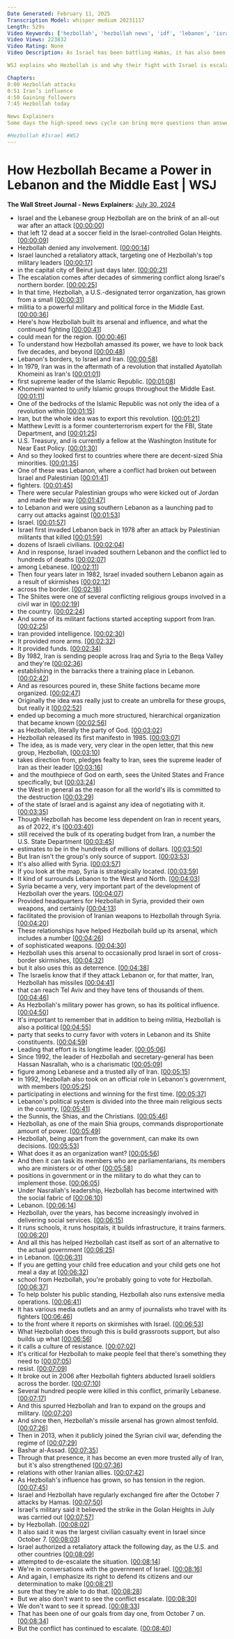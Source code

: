 ```yaml
---
Date Generated: February 11, 2025
Transcription Model: whisper medium 20231117
Length: 529s
Video Keywords: ['hezbollah', 'hezbollah news', 'idf', 'lebanon', 'israel', 'hamas', 'israel war', 'hamas war', 'hezbollah war', 'hezbollah vs israel', 'hezbollah attack', 'hezbollah commander', 'israel news', 'gaza', 'palestine', 'west bank', 'hezbollah explained', 'hezbollah history', 'hezbollah leader', 'hezbollah latest news', 'idf vs hezbollah', 'iran', 'iran news', 'iran hezbollah', 'lebanon news', 'news', 'geopolitics', 'war', 'israel lebanon', 'israel iran', 'iran proxy war', 'proxy war', 'shia', 'military', 'lebanon military', 'hezbollah politics', 'wonews']
Video Views: 223832
Video Rating: None
Video Description: As Israel has been battling Hamas, it has also been exchanging fire with another group along the border: Hezbollah. The U.S.-designated terrorist group from Lebanon also has strong ties to Iran, who has provided intelligence, arms, funds and guidance to the group. So why have Hezbollah and Israel been ramping up violence?

WSJ explains who Hezbollah is and why their fight with Israel is escalating.

Chapters:
0:00 Hezbollah attacks
0:51 Iran’s influence
4:50 Gaining followers
7:45 Hezbollah today

News Explainers
Some days the high-speed news cycle can bring more questions than answers. WSJ’s news explainers break down the day's biggest stories into bite-size pieces to help you make sense of the news.

#Hezbollah #Israel #WSJ
---
```


# How Hezbollah Became a Power in Lebanon and the Middle East | WSJ
**The Wall Street Journal - News Explainers:** [July 30, 2024](https://www.youtube.com/watch?v=FCT0aaoBcaA)
*  Israel and the Lebanese group Hezbollah are on the brink of an all-out war after an attack [[00:00:00](https://www.youtube.com/watch?v=FCT0aaoBcaA&t=0.0s)]
*  that left 12 dead at a soccer field in the Israel-controlled Golan Heights. [[00:00:09](https://www.youtube.com/watch?v=FCT0aaoBcaA&t=9.040000000000001s)]
*  Hezbollah denied any involvement. [[00:00:14](https://www.youtube.com/watch?v=FCT0aaoBcaA&t=14.040000000000001s)]
*  Israel launched a retaliatory attack, targeting one of Hezbollah's top military leaders [[00:00:17](https://www.youtube.com/watch?v=FCT0aaoBcaA&t=17.12s)]
*  in the capital city of Beirut just days later. [[00:00:21](https://www.youtube.com/watch?v=FCT0aaoBcaA&t=21.76s)]
*  The escalation comes after decades of simmering conflict along Israel's northern border. [[00:00:25](https://www.youtube.com/watch?v=FCT0aaoBcaA&t=25.62s)]
*  In that time, Hezbollah, a U.S.-designated terror organization, has grown from a small [[00:00:31](https://www.youtube.com/watch?v=FCT0aaoBcaA&t=31.14s)]
*  militia to a powerful military and political force in the Middle East. [[00:00:36](https://www.youtube.com/watch?v=FCT0aaoBcaA&t=36.78s)]
*  Here's how Hezbollah built its arsenal and influence, and what the continued fighting [[00:00:41](https://www.youtube.com/watch?v=FCT0aaoBcaA&t=41.22s)]
*  could mean for the region. [[00:00:46](https://www.youtube.com/watch?v=FCT0aaoBcaA&t=46.42s)]
*  To understand how Hezbollah amassed its power, we have to look back five decades, and beyond [[00:00:48](https://www.youtube.com/watch?v=FCT0aaoBcaA&t=48.82s)]
*  Lebanon's borders, to Israel and Iran. [[00:00:58](https://www.youtube.com/watch?v=FCT0aaoBcaA&t=58.18s)]
*  In 1979, Iran was in the aftermath of a revolution that installed Ayatollah Khomeini as Iran's [[00:01:01](https://www.youtube.com/watch?v=FCT0aaoBcaA&t=61.46s)]
*  first supreme leader of the Islamic Republic. [[00:01:08](https://www.youtube.com/watch?v=FCT0aaoBcaA&t=68.38s)]
*  Khomeini wanted to unify Islamic groups throughout the Middle East. [[00:01:11](https://www.youtube.com/watch?v=FCT0aaoBcaA&t=71.14s)]
*  One of the bedrocks of the Islamic Republic was not only the idea of a revolution within [[00:01:15](https://www.youtube.com/watch?v=FCT0aaoBcaA&t=75.58s)]
*  Iran, but the whole idea was to export this revolution. [[00:01:21](https://www.youtube.com/watch?v=FCT0aaoBcaA&t=81.17999999999999s)]
*  Matthew Levitt is a former counterterrorism expert for the FBI, State Department, and [[00:01:25](https://www.youtube.com/watch?v=FCT0aaoBcaA&t=85.17999999999999s)]
*  U.S. Treasury, and is currently a fellow at the Washington Institute for Near East Policy. [[00:01:30](https://www.youtube.com/watch?v=FCT0aaoBcaA&t=90.42s)]
*  And so they looked first to countries where there are decent-sized Shia minorities. [[00:01:35](https://www.youtube.com/watch?v=FCT0aaoBcaA&t=95.74s)]
*  One of these was Lebanon, where a conflict had broken out between Israel and Palestinian [[00:01:41](https://www.youtube.com/watch?v=FCT0aaoBcaA&t=101.04s)]
*  fighters. [[00:01:45](https://www.youtube.com/watch?v=FCT0aaoBcaA&t=105.88000000000001s)]
*  There were secular Palestinian groups who were kicked out of Jordan and made their way [[00:01:47](https://www.youtube.com/watch?v=FCT0aaoBcaA&t=107.0s)]
*  to Lebanon and were using southern Lebanon as a launching pad to carry out attacks against [[00:01:53](https://www.youtube.com/watch?v=FCT0aaoBcaA&t=113.04s)]
*  Israel. [[00:01:57](https://www.youtube.com/watch?v=FCT0aaoBcaA&t=117.80000000000001s)]
*  Israel first invaded Lebanon back in 1978 after an attack by Palestinian militants that killed [[00:01:59](https://www.youtube.com/watch?v=FCT0aaoBcaA&t=119.76s)]
*  dozens of Israeli civilians. [[00:02:04](https://www.youtube.com/watch?v=FCT0aaoBcaA&t=124.92s)]
*  And in response, Israel invaded southern Lebanon and the conflict led to hundreds of deaths [[00:02:07](https://www.youtube.com/watch?v=FCT0aaoBcaA&t=127.22s)]
*  among Lebanese. [[00:02:11](https://www.youtube.com/watch?v=FCT0aaoBcaA&t=131.94s)]
*  Then four years later in 1982, Israel invaded southern Lebanon again as a result of skirmishes [[00:02:12](https://www.youtube.com/watch?v=FCT0aaoBcaA&t=132.94s)]
*  across the border. [[00:02:18](https://www.youtube.com/watch?v=FCT0aaoBcaA&t=138.68s)]
*  The Shiites were one of several conflicting religious groups involved in a civil war in [[00:02:19](https://www.youtube.com/watch?v=FCT0aaoBcaA&t=139.98s)]
*  the country. [[00:02:24](https://www.youtube.com/watch?v=FCT0aaoBcaA&t=144.66s)]
*  And some of its militant factions started accepting support from Iran. [[00:02:25](https://www.youtube.com/watch?v=FCT0aaoBcaA&t=145.96s)]
*  Iran provided intelligence. [[00:02:30](https://www.youtube.com/watch?v=FCT0aaoBcaA&t=150.34s)]
*  It provided more arms. [[00:02:32](https://www.youtube.com/watch?v=FCT0aaoBcaA&t=152.22s)]
*  It provided funds. [[00:02:34](https://www.youtube.com/watch?v=FCT0aaoBcaA&t=154.26s)]
*  By 1982, Iran is sending people across Iraq and Syria to the Beqa Valley and they're [[00:02:36](https://www.youtube.com/watch?v=FCT0aaoBcaA&t=156.04s)]
*  establishing in the barracks there a training place in Lebanon. [[00:02:42](https://www.youtube.com/watch?v=FCT0aaoBcaA&t=162.12s)]
*  And as resources poured in, these Shiite factions became more organized. [[00:02:47](https://www.youtube.com/watch?v=FCT0aaoBcaA&t=167.56s)]
*  Originally the idea was really just to create an umbrella for these groups, but really it [[00:02:52](https://www.youtube.com/watch?v=FCT0aaoBcaA&t=172.84s)]
*  ended up becoming a much more structured, hierarchical organization that became known [[00:02:56](https://www.youtube.com/watch?v=FCT0aaoBcaA&t=176.2s)]
*  as Hezbollah, literally the party of God. [[00:03:02](https://www.youtube.com/watch?v=FCT0aaoBcaA&t=182.52s)]
*  Hezbollah released its first manifesto in 1985. [[00:03:07](https://www.youtube.com/watch?v=FCT0aaoBcaA&t=187.20000000000002s)]
*  The idea, as is made very, very clear in the open letter, that this new group, Hezbollah, [[00:03:10](https://www.youtube.com/watch?v=FCT0aaoBcaA&t=190.96s)]
*  takes direction from, pledges fealty to Iran, sees the supreme leader of Iran as their leader [[00:03:16](https://www.youtube.com/watch?v=FCT0aaoBcaA&t=196.56s)]
*  and the mouthpiece of God on earth, sees the United States and France specifically, but [[00:03:24](https://www.youtube.com/watch?v=FCT0aaoBcaA&t=204.0s)]
*  the West in general as the reason for all the world's ills is committed to the destruction [[00:03:29](https://www.youtube.com/watch?v=FCT0aaoBcaA&t=209.44s)]
*  of the state of Israel and is against any idea of negotiating with it. [[00:03:35](https://www.youtube.com/watch?v=FCT0aaoBcaA&t=215.44s)]
*  Though Hezbollah has become less dependent on Iran in recent years, as of 2022, it's [[00:03:40](https://www.youtube.com/watch?v=FCT0aaoBcaA&t=220.3s)]
*  still received the bulk of its operating budget from Iran, a number the U.S. State Department [[00:03:45](https://www.youtube.com/watch?v=FCT0aaoBcaA&t=225.92s)]
*  estimates to be in the hundreds of millions of dollars. [[00:03:50](https://www.youtube.com/watch?v=FCT0aaoBcaA&t=230.8s)]
*  But Iran isn't the group's only source of support. [[00:03:53](https://www.youtube.com/watch?v=FCT0aaoBcaA&t=233.88s)]
*  It's also allied with Syria. [[00:03:57](https://www.youtube.com/watch?v=FCT0aaoBcaA&t=237.64s)]
*  If you look at the map, Syria is strategically located. [[00:03:59](https://www.youtube.com/watch?v=FCT0aaoBcaA&t=239.88s)]
*  It kind of surrounds Lebanon to the West and North. [[00:04:03](https://www.youtube.com/watch?v=FCT0aaoBcaA&t=243.0s)]
*  Syria became a very, very important part of the development of Hezbollah over the years. [[00:04:07](https://www.youtube.com/watch?v=FCT0aaoBcaA&t=247.48s)]
*  Provided headquarters for Hezbollah in Syria, provided their own weapons, and certainly [[00:04:13](https://www.youtube.com/watch?v=FCT0aaoBcaA&t=253.6s)]
*  facilitated the provision of Iranian weapons to Hezbollah through Syria. [[00:04:20](https://www.youtube.com/watch?v=FCT0aaoBcaA&t=260.71999999999997s)]
*  These relationships have helped Hezbollah build up its arsenal, which includes a number [[00:04:26](https://www.youtube.com/watch?v=FCT0aaoBcaA&t=266.8s)]
*  of sophisticated weapons. [[00:04:30](https://www.youtube.com/watch?v=FCT0aaoBcaA&t=270.8s)]
*  Hezbollah uses this arsenal to occasionally prod Israel in sort of cross-border skirmishes, [[00:04:32](https://www.youtube.com/watch?v=FCT0aaoBcaA&t=272.92s)]
*  but it also uses this as deterrence. [[00:04:38](https://www.youtube.com/watch?v=FCT0aaoBcaA&t=278.6s)]
*  The Israelis know that if they attack Lebanon or, for that matter, Iran, Hezbollah has missiles [[00:04:41](https://www.youtube.com/watch?v=FCT0aaoBcaA&t=281.12s)]
*  that can reach Tel Aviv and they have tens of thousands of them. [[00:04:46](https://www.youtube.com/watch?v=FCT0aaoBcaA&t=286.84000000000003s)]
*  As Hezbollah's military power has grown, so has its political influence. [[00:04:50](https://www.youtube.com/watch?v=FCT0aaoBcaA&t=290.76s)]
*  It's important to remember that in addition to being militia, Hezbollah is also a political [[00:04:55](https://www.youtube.com/watch?v=FCT0aaoBcaA&t=295.6s)]
*  party that seeks to curry favor with voters in Lebanon and its Shiite constituents. [[00:04:59](https://www.youtube.com/watch?v=FCT0aaoBcaA&t=299.8s)]
*  Leading that effort is its longtime leader. [[00:05:06](https://www.youtube.com/watch?v=FCT0aaoBcaA&t=306.8s)]
*  Since 1992, the leader of Hezbollah and secretary-general has been Hassan Nasrallah, who is a charismatic [[00:05:09](https://www.youtube.com/watch?v=FCT0aaoBcaA&t=309.56s)]
*  figure among Lebanese and a trusted ally of Iran. [[00:05:15](https://www.youtube.com/watch?v=FCT0aaoBcaA&t=315.76000000000005s)]
*  In 1992, Hezbollah also took on an official role in Lebanon's government, with members [[00:05:25](https://www.youtube.com/watch?v=FCT0aaoBcaA&t=325.6s)]
*  participating in elections and winning for the first time. [[00:05:37](https://www.youtube.com/watch?v=FCT0aaoBcaA&t=337.08000000000004s)]
*  Lebanon's political system is divided into the three main religious sects in the country, [[00:05:41](https://www.youtube.com/watch?v=FCT0aaoBcaA&t=341.52000000000004s)]
*  the Sunnis, the Shias, and the Christians. [[00:05:46](https://www.youtube.com/watch?v=FCT0aaoBcaA&t=346.8s)]
*  Hezbollah, as one of the main Shia groups, commands disproportionate amount of power. [[00:05:49](https://www.youtube.com/watch?v=FCT0aaoBcaA&t=349.12s)]
*  Hezbollah, being apart from the government, can make its own decisions. [[00:05:53](https://www.youtube.com/watch?v=FCT0aaoBcaA&t=353.8s)]
*  What does it as an organization want? [[00:05:56](https://www.youtube.com/watch?v=FCT0aaoBcaA&t=356.52000000000004s)]
*  And then it can task its members who are parliamentarians, its members who are ministers or of other [[00:05:58](https://www.youtube.com/watch?v=FCT0aaoBcaA&t=358.8s)]
*  positions in government or in the military to do what they can to implement those. [[00:06:05](https://www.youtube.com/watch?v=FCT0aaoBcaA&t=365.08s)]
*  Under Nasrallah's leadership, Hezbollah has become intertwined with the social fabric of [[00:06:10](https://www.youtube.com/watch?v=FCT0aaoBcaA&t=370.2s)]
*  Lebanon. [[00:06:14](https://www.youtube.com/watch?v=FCT0aaoBcaA&t=374.64s)]
*  Hezbollah, over the years, has become increasingly involved in delivering social services. [[00:06:15](https://www.youtube.com/watch?v=FCT0aaoBcaA&t=375.64s)]
*  It runs schools, it runs hospitals, it builds infrastructure, it trains farmers. [[00:06:20](https://www.youtube.com/watch?v=FCT0aaoBcaA&t=380.6s)]
*  And all this has helped Hezbollah cast itself as sort of an alternative to the actual government [[00:06:25](https://www.youtube.com/watch?v=FCT0aaoBcaA&t=385.76000000000005s)]
*  in Lebanon. [[00:06:31](https://www.youtube.com/watch?v=FCT0aaoBcaA&t=391.48s)]
*  If you are getting your child free education and your child gets one hot meal a day at [[00:06:32](https://www.youtube.com/watch?v=FCT0aaoBcaA&t=392.48s)]
*  school from Hezbollah, you're probably going to vote for Hezbollah. [[00:06:37](https://www.youtube.com/watch?v=FCT0aaoBcaA&t=397.76000000000005s)]
*  To help bolster his public standing, Hezbollah also runs extensive media operations. [[00:06:41](https://www.youtube.com/watch?v=FCT0aaoBcaA&t=401.76000000000005s)]
*  It has various media outlets and an army of journalists who travel with its fighters [[00:06:46](https://www.youtube.com/watch?v=FCT0aaoBcaA&t=406.52s)]
*  to the front where it reports on skirmishes with Israel. [[00:06:53](https://www.youtube.com/watch?v=FCT0aaoBcaA&t=413.15999999999997s)]
*  What Hezbollah does through this is build grassroots support, but also builds up what [[00:06:56](https://www.youtube.com/watch?v=FCT0aaoBcaA&t=416.84s)]
*  it calls a culture of resistance. [[00:07:02](https://www.youtube.com/watch?v=FCT0aaoBcaA&t=422.44s)]
*  It's critical for Hezbollah to make people feel that there's something they need to [[00:07:05](https://www.youtube.com/watch?v=FCT0aaoBcaA&t=425.4s)]
*  resist. [[00:07:09](https://www.youtube.com/watch?v=FCT0aaoBcaA&t=429.91999999999996s)]
*  It broke out in 2006 after Hezbollah fighters abducted Israeli soldiers across the border. [[00:07:10](https://www.youtube.com/watch?v=FCT0aaoBcaA&t=430.92s)]
*  Several hundred people were killed in this conflict, primarily Lebanese. [[00:07:17](https://www.youtube.com/watch?v=FCT0aaoBcaA&t=437.04s)]
*  And this spurred Hezbollah and Iran to expand on the groups and military. [[00:07:20](https://www.youtube.com/watch?v=FCT0aaoBcaA&t=440.6s)]
*  And since then, Hezbollah's missile arsenal has grown almost tenfold. [[00:07:26](https://www.youtube.com/watch?v=FCT0aaoBcaA&t=446.40000000000003s)]
*  Then in 2013, when it publicly joined the Syrian civil war, defending the regime of [[00:07:29](https://www.youtube.com/watch?v=FCT0aaoBcaA&t=449.96000000000004s)]
*  Bashar al-Assad. [[00:07:35](https://www.youtube.com/watch?v=FCT0aaoBcaA&t=455.20000000000005s)]
*  Through that presence, it has become an even more trusted ally of Iran, but it's also strengthened [[00:07:36](https://www.youtube.com/watch?v=FCT0aaoBcaA&t=456.68s)]
*  relations with other Iranian allies. [[00:07:42](https://www.youtube.com/watch?v=FCT0aaoBcaA&t=462.36s)]
*  As Hezbollah's influence has grown, so has tension in the region. [[00:07:45](https://www.youtube.com/watch?v=FCT0aaoBcaA&t=465.03999999999996s)]
*  Israel and Hezbollah have regularly exchanged fire after the October 7 attacks by Hamas. [[00:07:50](https://www.youtube.com/watch?v=FCT0aaoBcaA&t=470.03999999999996s)]
*  Israel's military said it believed the strike in the Golan Heights in July was carried out [[00:07:57](https://www.youtube.com/watch?v=FCT0aaoBcaA&t=477.76s)]
*  by Hezbollah. [[00:08:02](https://www.youtube.com/watch?v=FCT0aaoBcaA&t=482.2s)]
*  It also said it was the largest civilian casualty event in Israel since October 7. [[00:08:03](https://www.youtube.com/watch?v=FCT0aaoBcaA&t=483.76s)]
*  Israel authorized a retaliatory attack the following day, as the U.S. and other countries [[00:08:09](https://www.youtube.com/watch?v=FCT0aaoBcaA&t=489.64s)]
*  attempted to de-escalate the situation. [[00:08:14](https://www.youtube.com/watch?v=FCT0aaoBcaA&t=494.88s)]
*  We're in conversations with the government of Israel. [[00:08:16](https://www.youtube.com/watch?v=FCT0aaoBcaA&t=496.92s)]
*  And again, I emphasize its right to defend its citizens and our determination to make [[00:08:21](https://www.youtube.com/watch?v=FCT0aaoBcaA&t=501.08s)]
*  sure that they're able to do that. [[00:08:28](https://www.youtube.com/watch?v=FCT0aaoBcaA&t=508.68s)]
*  But we also don't want to see the conflict escalate. [[00:08:30](https://www.youtube.com/watch?v=FCT0aaoBcaA&t=510.44s)]
*  We don't want to see it spread. [[00:08:33](https://www.youtube.com/watch?v=FCT0aaoBcaA&t=513.58s)]
*  That has been one of our goals from day one, from October 7 on. [[00:08:34](https://www.youtube.com/watch?v=FCT0aaoBcaA&t=514.58s)]
*  But the conflict has continued to escalate. [[00:08:40](https://www.youtube.com/watch?v=FCT0aaoBcaA&t=520.1800000000001s)]

